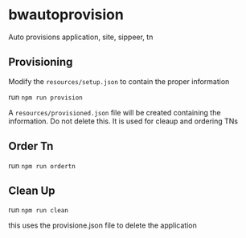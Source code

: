 # bwautoprovision
Auto provisions application, site, sippeer, tn


## Provisioning

Modify the `resources/setup.json` to contain the proper information

run `npm run provision`

A `resources/provisioned.json` file will be created containing the information.
Do not delete this. It is used for cleaup and ordering TNs

## Order Tn 

run `npm run ordertn`

## Clean Up

run `npm run clean`

this uses the provisione.json file to delete the application 

